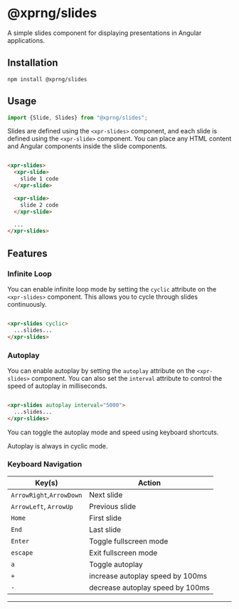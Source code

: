 # @xprng/slides

A simple slides component for displaying presentations in Angular applications.

## Installation

```shell
npm install @xprng/slides
```

## Usage

```typescript
import {Slide, Slides} from "@xprng/slides";
```

Slides are defined using the `<xpr-slides>` component, and each slide is defined using the `<xpr-slide>` component. You can place any HTML content and Angular components inside the slide components.

```html

<xpr-slides>
  <xpr-slide>
    slide 1 code
  </xpr-slide>

  <xpr-slide>
    slide 2 code
  </xpr-slide>

  ...
</xpr-slides>
```

## Features

### Infinite Loop

You can enable infinite loop mode by setting the `cyclic` attribute on the
`<xpr-slides>` component. This allows you to cycle through slides continuously.

```html

<xpr-slides cyclic>
  ...slides...
</xpr-slides>
```

### Autoplay

You can enable autoplay by setting the `autoplay` attribute on the
`<xpr-slides>` component. You can also set the `interval` attribute to control
the speed of autoplay in milliseconds.

```html

<xpr-slides autoplay interval="5000">
  ...slides...
</xpr-slides>
```

You can toggle the autoplay mode and speed using keyboard shortcuts.

Autoplay is always in cyclic mode.

### Keyboard Navigation

| Key(s)                    | Action                           |
|---------------------------|----------------------------------|
| `ArrowRight`,`ArrowDown`️ | Next slide                       |
| `ArrowLeft`, `ArrowUp`    | Previous slide                   |
| `Home`                    | First slide                      |
| `End`                     | Last slide                       |
| `Enter`                   | Toggle fullscreen mode           |
| `escape`                  | Exit fullscreen mode             |
| `a`                       | Toggle autoplay                  |
| `+`                       | increase autoplay speed by 100ms |
| `-`                       | decrease autoplay speed by 100ms |

---
